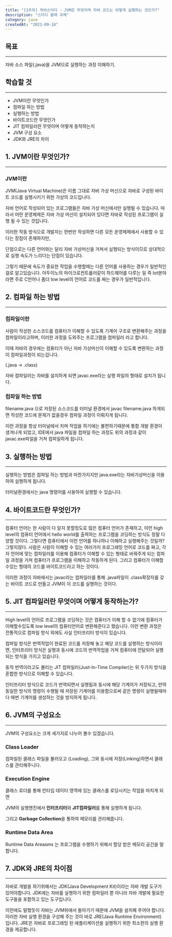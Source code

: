 ```yaml
---
title: "[1주차] 자바스터디 - JVM은 무엇이며 자바 코드는 어떻게 실행하는 것인가?"
description: "스터디 할래 과제"
category: java
createdAt: "2021-09-18"
---
```


## **목표**

---

자바 소스 파일(.java)을 JVM으로 실행하는 과정 이해하기.

## **학습할 것**

---

- JVM이란 무엇인가
- 컴파일 하는 방법
- 실행하는 방법
- 바이트코드란 무엇인가
- JIT 컴파일러란 무엇이며 어떻게 동작하는지
- JVM 구성 요소
- JDK와 JRE의 차이

## **1\. JVM이란 무엇인가?**

---

### JVM이란

JVM(Java Virtual Machine)은 이름 그대로 자바 가상 머신으로 자바로 구성된 바이트 코드를 실행시키기 위한 가상의 코드입니다.

자바 언어로 작성되어 있는 프로그램들은 자바 가상 머신에서만 실행될 수 있습니다. 따라서 어떤 운영체제든 자바 가상 머신이 설치되어 있다면 자바로 작성된 프로그램이 실행 될 수 있는 것입니다.

이러한 작동 방식으로 개발자는 한번만 작성하면 다른 모든 운영체제에서 사용할 수 있다는 장점이 존재하지만,

단점으로는 다른 언어와는 달리 자바 가상머신을 거쳐서 실행되는 방식이므로 상대적으로 실행 속도가 느리다는 단점이 있습니다.

그렇기 때문에 속도가 중요한 작업을 수행할때는 다른 언어를 사용하는 경우가 일반적인걸로 알고있습니다. 아두이노의 마이크로컨트롤러같이 하드웨어를 다루는 일 즉 Iot분야라면 주로 C언어나 좀더 low level의 언어로 코드를 짜는 경우가 일반적입니다.

## **2\. 컴파일 하는 방법**

---

### 컴파일이란

사람이 작성한 소스코드를 컴퓨터가 이해할 수 있도록 기계어 구조로 변환해주는 과정을 컴파일이라고하며, 이러한 과정을 도와주는 프로그램을 컴파일러 라고 합니다.

이때 자바의 경우에는 컴퓨터가 아닌 자바 가상머신이 이해할 수 있도록 변환하는 과정이 컴파일과정이 되는겁니다.

(.java -> .class)

자바 컴파일러는 자바를 설치하게 되면 javac.exe라는 실행 파일의 형태로 설치가 됩니다.

### 컴파일 하는 방법

filename.java 으로 저장된 소스코드를 터미널 환경에서 javac filename.java 하게되면 작성한 코드에 문제가 없을경우 컴파일 과정이 이뤄지게 됩니다.

이런 과정을 항상 터미널에서 치며 작업을 하기에는 불편하기때문에 통합 개발 환경이 생겨나게 되었고, IDE에서 java 파일을 컴파일 하는 과정도 위의 과정과 같이 javac.exe파일을 거쳐 컴파일하게 됩니다.

## **3\. 실행하는 방법**

---

실행하는 방법은 컴파일 하는 방법과 마찬가지지만 java.exe라는 자바가상머신을 이용하여 실행하게 됩니다.

터미널환경에서는 java 명령어를 사용하여 실행할 수 있습니다.

## **4\. 바이트코드란 무엇인가?**

---

컴퓨터 언어는 한 사람이 다 알지 못할정도로 많은 컴퓨터 언어가 존재하고, 이런 high level의 컴퓨터 언어에서 hello world를 출력하는 프로그램을 코딩하는 방식도 정말 다양할 것이다. 그렇다면 컴퓨터에서 이런 언어를 하나하나 이해하고 실행해주는 것일까? 그렇지않다. 사람은 사람이 이해할 수 있는 여러가지 프로그래밍 언어로 코드를 짜고, 각자 언어에 맞는 컴파일러를 이용해 컴퓨터가 이해할 수 있는 형태로 바꿔주게 되는 컴파일 과정을 거쳐 컴퓨터가 프로그램을 이해하고 작동하게 된다. 그리고 컴퓨터가 이해할수있는 형태의 코드를 바이트코드라고 하는 것이다.

이러한 과정이 자바에서는 javac라는 컴파일러를 통해 .java파일이 .class확장자를 갖는 바이트 코드로 만들고 JVM이 이 코드를 실행하는 것이다.

## **5\. JIT 컴파일러란 무엇이며 어떻게 동작하는가?**

---

High level의 언어로 프로그램을 코딩하는 것은 컴퓨터가 이해 할 수 없기에 컴퓨터가 이해할수있도록 low level의 컴퓨터언어로 변환해준다고 했습니다. 이런 변환 과정은 전통적으로 컴파일 방식 외에도 사실 인터프리터 방식이 있습니다.

컴파일 방식은 번역작업이 완료된 코드를 저장해 놓고 해당 코드를 실행하는 방식이라면, 인터프리터 방식은 실행과 동시에 코드의 번역작업을 거쳐 컴퓨터에 전달되어 실행되는 방식을 가지고 있습니다.

동적 번역이라고도 불리는 JIT 컴파일러(Just-In-Time Compiler)는 위 두가지 방식을 혼합한 방식으로 이해할 수 있습니다.

인터프리터 방식으로 코드가 번역되면서 실행됨과 동시에 해당 기계어가 저장되고, 만약 동일한 방식의 명령이 수행될 때 저장된 기계어를 이용함으로써 같은 명령이 실행될때마다 매번 기계어를 생성하는 것을 방지하게 됩니다.

## **6\. JVM의 구성요소**

---

JVM의 구성요소는 크게 세가지로 나누어 볼수 있겠습니다.

### Class Loader

컴파일된 클래스 파일을 불러오고 (Loading), 그와 동시에 저장(Linking)하면서 클래스를 관리해주니다.

### Execution Engine

클래스 로더를 통해 런타임 데이터 영역에 있는 클래스를 로딩시키는 작업을 마치게 되면

JVM의 실행엔진에서 **인터프리터**와 **JIT컴파일러**를 통해 실행하게 됩니다.

그리고 **Garbage Collection**을 통하여 메모리를 관리해줍니다.

### Runtime Data Area

Runtime Data Areasms 는 프로그램을 수행하기 위해서 할당 받은 메모리 공간을 말합니다.

## **7\. JDK와 JRE의 차이점**

---

자바로 개발을 하기위해서는 JDK(Java Development Kit)이라는 자바 개발 도구가 있어야합니다. JDK에는 자바를 실행하기 위한 컴파일러 뿐 아니라 자바 개발에 필요한 도구들을 포함하고 있는 도구입니다.

이전에도 말했듯이 자바는 JVM위에서 돌아가기 때문에 JVM을 설치해 주어야 합니다. 이러한 자바 실행 환경을 구성해 주는 것이 바로 JRE(Java Runtime Environment) 입니다. JRE은 자바로 프로그래밍 된 애플리케이션을 실행하기 위한 최소한의 실행 환경을 제공합니다.
